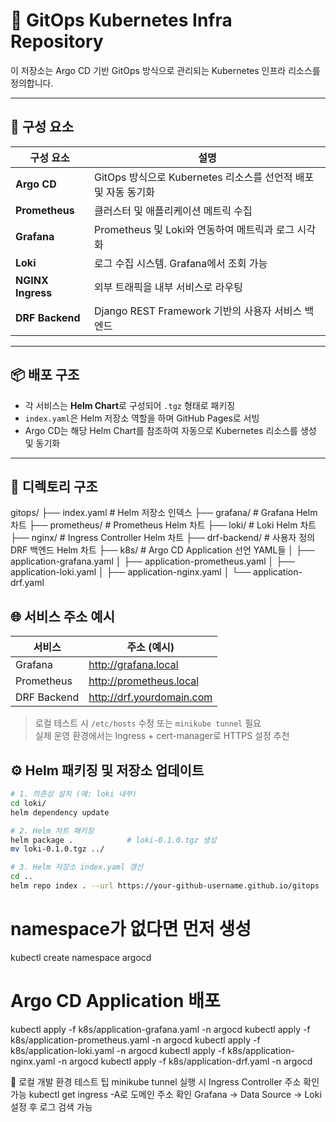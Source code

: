 # 🚀 GitOps Kubernetes Infra Repository

이 저장소는 Argo CD 기반 GitOps 방식으로 관리되는 Kubernetes 인프라 리소스를 정의합니다.

---

## 📁 구성 요소

| 구성 요소           | 설명 |
|--------------------|------|
| **Argo CD**        | GitOps 방식으로 Kubernetes 리소스를 선언적 배포 및 자동 동기화 |
| **Prometheus**     | 클러스터 및 애플리케이션 메트릭 수집 |
| **Grafana**        | Prometheus 및 Loki와 연동하여 메트릭과 로그 시각화 |
| **Loki**           | 로그 수집 시스템. Grafana에서 조회 가능 |
| **NGINX Ingress**  | 외부 트래픽을 내부 서비스로 라우팅 |
| **DRF Backend**    | Django REST Framework 기반의 사용자 서비스 백엔드 |

---

## 📦 배포 구조

- 각 서비스는 **Helm Chart**로 구성되어 `.tgz` 형태로 패키징
- `index.yaml`은 Helm 저장소 역할을 하며 GitHub Pages로 서빙
- Argo CD는 해당 Helm Chart를 참조하여 자동으로 Kubernetes 리소스를 생성 및 동기화

---

## 📂 디렉토리 구조

gitops/
├── index.yaml # Helm 저장소 인덱스
├── grafana/ # Grafana Helm 차트
├── prometheus/ # Prometheus Helm 차트
├── loki/ # Loki Helm 차트
├── nginx/ # Ingress Controller Helm 차트
├── drf-backend/ # 사용자 정의 DRF 백엔드 Helm 차트
├── k8s/ # Argo CD Application 선언 YAML들
│ ├── application-grafana.yaml
│ ├── application-prometheus.yaml
│ ├── application-loki.yaml
│ ├── application-nginx.yaml
│ └── application-drf.yaml

## 🌐 서비스 주소 예시

| 서비스         | 주소 (예시)               |
|----------------|---------------------------|
| Grafana        | http://grafana.local      |
| Prometheus     | http://prometheus.local   |
| DRF Backend    | http://drf.yourdomain.com |

> 로컬 테스트 시 `/etc/hosts` 수정 또는 `minikube tunnel` 필요  
> 실제 운영 환경에서는 Ingress + cert-manager로 HTTPS 설정 추천

## ⚙️ Helm 패키징 및 저장소 업데이트

```bash
# 1. 의존성 설치 (예: loki 내부)
cd loki/
helm dependency update

# 2. Helm 차트 패키징
helm package .            # loki-0.1.0.tgz 생성
mv loki-0.1.0.tgz ../

# 3. Helm 저장소 index.yaml 갱신
cd ..
helm repo index . --url https://your-github-username.github.io/gitops
```

# namespace가 없다면 먼저 생성
kubectl create namespace argocd

# Argo CD Application 배포
kubectl apply -f k8s/application-grafana.yaml -n argocd
kubectl apply -f k8s/application-prometheus.yaml -n argocd
kubectl apply -f k8s/application-loki.yaml -n argocd
kubectl apply -f k8s/application-nginx.yaml -n argocd
kubectl apply -f k8s/application-drf.yaml -n argocd


🧪 로컬 개발 환경 테스트 팁
minikube tunnel 실행 시 Ingress Controller 주소 확인 가능
kubectl get ingress -A로 도메인 주소 확인
Grafana → Data Source → Loki 설정 후 로그 검색 가능
